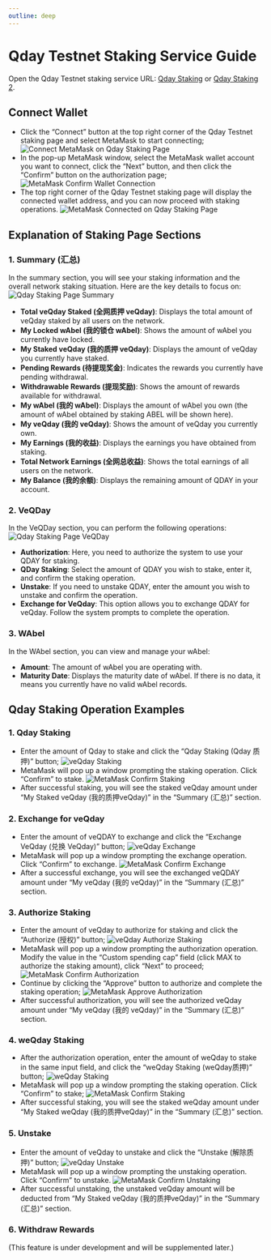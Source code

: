 ```yaml
---
outline: deep
---
```


# Qday Testnet Staking Service Guide

Open the Qday Testnet staking service URL: [Qday Staking](https://testnet-defi.qday.info/QdayStaking) or [Qday Staking 2](https://testnet-defi.abelqday.io/QdayStaking).

## Connect Wallet

- Click the “Connect” button at the top right corner of the Qday Testnet staking page and select MetaMask to start connecting;
  ![Connect MetaMask on Qday Staking Page](/qday-testnet/abel-faucet/connect-metamask-wallet1.png)<br>
- In the pop-up MetaMask window, select the MetaMask wallet account you want to connect, click the “Next” button, and then click the “Confirm” button on the authorization page;
  ![MetaMask Confirm Wallet Connection](/qday-testnet/abel-faucet/connect-metamask-wallet2.png)<br>
- The top right corner of the Qday Testnet staking page will display the connected wallet address, and you can now proceed with staking operations.
  ![MetaMask Connected on Qday Staking Page](/qday-testnet/abel-faucet/connect-metamask-wallet3.png)

## Explanation of Staking Page Sections

### 1. Summary (汇总)

In the summary section, you will see your staking information and the overall network staking situation. Here are the key details to focus on:
![Qday Staking Page Summary](/qday-testnet/dapp/qday-staking-summary.png)

- **Total veQday Staked (全网质押 veQday)**: Displays the total amount of veQday staked by all users on the network.
- **My Locked wAbel (我的锁仓 wAbel)**: Shows the amount of wAbel you currently have locked.
- **My Staked veQday (我的质押 veQday)**: Displays the amount of veQday you currently have staked.
- **Pending Rewards (待提现奖金)**: Indicates the rewards you currently have pending withdrawal.
- **Withdrawable Rewards (提现奖励)**: Shows the amount of rewards available for withdrawal.
- **My wAbel (我的 wAbel)**: Displays the amount of wAbel you own (the amount of wAbel obtained by staking ABEL will be shown here).
- **My veQday (我的 veQday)**: Shows the amount of veQday you currently own.
- **My Earnings (我的收益)**: Displays the earnings you have obtained from staking.
- **Total Network Earnings (全网总收益)**: Shows the total earnings of all users on the network.
- **My Balance (我的余额)**: Displays the remaining amount of QDAY in your account.

### 2. VeQDay

In the VeQDay section, you can perform the following operations:
![Qday Staking Page VeQDay](/qday-testnet/dapp/qday-staking-veqday.png)

- **Authorization**: Here, you need to authorize the system to use your QDAY for staking.
- **QDay Staking**: Select the amount of QDAY you wish to stake, enter it, and confirm the staking operation.
- **Unstake**: If you need to unstake QDAY, enter the amount you wish to unstake and confirm the operation.
- **Exchange for VeQday**: This option allows you to exchange QDAY for veQday. Follow the system prompts to complete the operation.

### 3. WAbel

In the WAbel section, you can view and manage your wAbel:

- **Amount**: The amount of wAbel you are operating with.
- **Maturity Date**: Displays the maturity date of wAbel. If there is no data, it means you currently have no valid wAbel records.

## Qday Staking Operation Examples

### 1. Qday Staking

- Enter the amount of Qday to stake and click the “Qday Staking (Qday 质押)” button;
  ![veQday Staking](/qday-testnet/dapp/qday-staking-input-qday.png)<br>
- MetaMask will pop up a window prompting the staking operation. Click “Confirm” to stake.
  ![MetaMask Confirm Staking](/qday-testnet/dapp/metamask-confirm-qday-staking.png)<br>
- After successful staking, you will see the staked veQday amount under “My Staked veQday (我的质押veQday)” in the “Summary (汇总)” section.

### 2. Exchange for veQday

- Enter the amount of veQDAY to exchange and click the “Exchange VeQday (兑换 VeQday)” button;
  ![veQday Exchange](/qday-testnet/dapp/qday-staking-exchange-veqday.png)<br>
- MetaMask will pop up a window prompting the exchange operation. Click “Confirm” to exchange.
  ![MetaMask Confirm Exchange](/qday-testnet/dapp/metamask-confirm-veqday-exchange.png)<br>
- After a successful exchange, you will see the exchanged veQDAY amount under “My veQday (我的 veQday)” in the “Summary (汇总)” section.

### 3. Authorize Staking

- Enter the amount of veQday to authorize for staking and click the “Authorize (授权)” button;
  ![veQday Authorize Staking](/qday-testnet/dapp/qday-staking-input-authorized-veqday.png)<br>
- MetaMask will pop up a window prompting the authorization operation. Modify the value in the “Custom spending cap” field (click MAX to authorize the staking amount), click “Next” to proceed;
  ![MetaMask Confirm Authorization](/qday-testnet/dapp/metamask-confirm-authorized-veqday1.png)<br>
- Continue by clicking the “Approve” button to authorize and complete the staking operation;
  ![MetaMask Approve Authorization](/qday-testnet/dapp/metamask-confirm-authorized-veqday2.png)<br>
- After successful authorization, you will see the authorized veQday amount under “My veQday (我的 veQday)” in the “Summary (汇总)” section.

### 4. weQday Staking

- After the authorization operation, enter the amount of weQday to stake in the same input field, and click the “weQday Staking (weQday质押)” button;
  ![weQday Staking](/qday-testnet/dapp/qday-staking-input-weqday.png)<br>
- MetaMask will pop up a window prompting the staking operation. Click “Confirm” to stake;
  ![MetaMask Confirm Staking](/qday-testnet/dapp/metamask-confirm-weqday-staking.png)<br>
- After successful staking, you will see the staked weQday amount under “My Staked weQday (我的质押veQday)” in the “Summary (汇总)” section.

### 5. Unstake

- Enter the amount of veQday to unstake and click the “Unstake (解除质押)” button;
  ![veQday Unstake](/qday-testnet/dapp/qday-staking-input-unStaking.png)<br>
- MetaMask will pop up a window prompting the unstaking operation. Click “Confirm” to unstake.
  ![MetaMask Confirm Unstaking](/qday-testnet/dapp/metamask-confirm-unStaking.png)<br>
- After successful unstaking, the unstaked veQday amount will be deducted from “My Staked veQday (我的质押veQday)” in the “Summary (汇总)” section.

### 6. Withdraw Rewards

(This feature is under development and will be supplemented later.)
